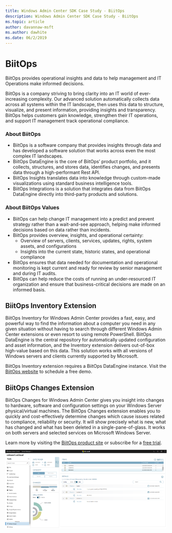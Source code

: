 ```yaml
---
title: Windows Admin Center SDK Case Study - BiitOps
description: Windows Admin Center SDK Case Study - BiitOps
ms.topic: article
author: davannaw-msft
ms.author: dawhite
ms.date: 06/2/2019
---
```

# BiitOps
BiitOps provides operational insights and data to help management and IT Operations make informed decisions.
 
BiitOps is a company striving to bring clarity into an IT world of ever-increasing complexity. Our advanced solution automatically collects data across all systems within the IT landscape, then uses this data to structure, visualize, and present information, providing insights and transparency. BiitOps helps customers gain knowledge, strengthen their IT operations, and support IT management track operational compliance.

### About BiitOps
- BiitOps is a software company that provides insights through data and has developed a software solution that works across even the most complex IT landscapes. 
- BiitOps DataEngine is the core of BiitOps’ product portfolio, and it collects, structures, and stores data, identifies changes, and presents data through a high-performant Rest API.
- BiitOps Insights translates data into knowledge through custom-made visualizations using standard business intelligence tools.
- BiitOps Integrations is a solution that integrates data from BiitOps DataEngine directly into third-party products and solutions. 

### About BiitOps Values
- BiitOps can help change IT management into a predict and prevent strategy rather than a wait-and-see approach, helping make informed decisions based on data rather than incidents.
- BiitOps provides overview, insights, and operational certainty:
    - Overview of servers, clients, services, updates, rights, system assets, and configurations
    - Insights into the current state, historic states, and operational compliance 
- BiitOps ensures that data needed for documentation and operational monitoring is kept current and ready for review by senior management and during IT audits. 
- BiitOps can help reduce the costs of running an under-resourced IT organization and ensure that business-critical decisions are made on an informed basis.


## BiitOps Inventory Extension
BiitOps Inventory for Windows Admin Center provides a fast, easy, and powerful way to find the information about a computer you need in any given situation without having to search through different Windows Admin Center extensions or even resort to using remote PowerShell. BiitOps DataEngine is the central repository for automatically updated configuration and asset information, and the Inventory extension delivers out-of-box high-value based on this data. This solution works with all versions of Windows servers and clients currently supported by Microsoft.

BiitOps Inventory extension requires a BiitOps DataEngine instance. Visit the [BiitOps website](https://biitops.com) to schedule a free demo.

## BiitOps Changes Extension

BiitOps Changes for Windows Admin Center gives you insight into changes to hardware, software and configuration settings on your Windows Server physical/virtual machines. The BiitOps Changes extension enables you to quickly and cost-effectively determine changes which cause issues related to compliance, reliability or security. It will show precisely what is new, what has changed and what has been deleted in a single-pane-of-glass. It works on both servers and selected services on Microsoft Windows Server.

Learn more by visiting the [BiitOps product site](https://biitops.com/solutions) or subscribe for a [free trial](https://biitops.com/solutions/biitops-changes).

![BiitOps Changes Extension screenshot](../../media/extend-case-study-biitops/biitops-2.png)
